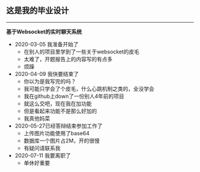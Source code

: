 ## 这是我的毕业设计
---
**基于Websocket的实时聊天系统**            
+ 2020-03-05 我准备开始了
	+ 在别人的项目里学到了一些关于websocket的皮毛
	+ 太难了，开题报告上的内容写的有点多
	+ 烦躁
+ 2020-04-09 我快要结束了
	+ 你以为是我写完的吗？
	+ 我可能只学会了个皮毛，什么心跳机制之类的，全没学会
	+ 我在github上down了一份别人4年前的项目
	+ 就这么交吧，现在我在加功能
	+ 但是看起来功能不是那么好加的
	+ 我真他妈菜
+ 2020-05-27已经答辩结束参加工作了
	+ 上传图片功能使用了base64
	+ 数据库一个图片占2M，开的很慢
	+ 有疑问请联系我
+ 2020-07-11 我要离职了
	+ 单休好重要
